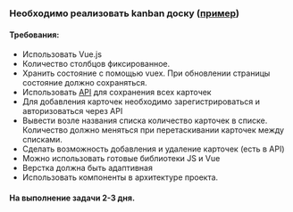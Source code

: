 ### Необходимо реализовать kanban доску ([пример](https://yadi.sk/i/8_2te8NOcP8Cpg))

#### Требования:

- Использовать Vue.js
- Количество столбцов фиксированное.
- Хранить состояние с помощью vuex. При обновлении страницы состояние должно сохраняться.
- Использовать [API](https://trello.backend.tests.nekidaem.ru/redoc/) для сохранения всех карточек
- Для добавления карточек необходимо зарегистрироваться и авторизоваться через API
- Вывести возле названия списка количество карточек в списке. Количество должно меняться при перетаскивании карточек между списками.
- Сделать возможность добавления и удаление карточек (есть в API)
- Можно использовать готовые библиотеки JS и Vue
- Верстка должна быть адаптивная
- Использовать компоненты в архитектуре проекта.

#### На выполнение задачи 2-3 дня.
